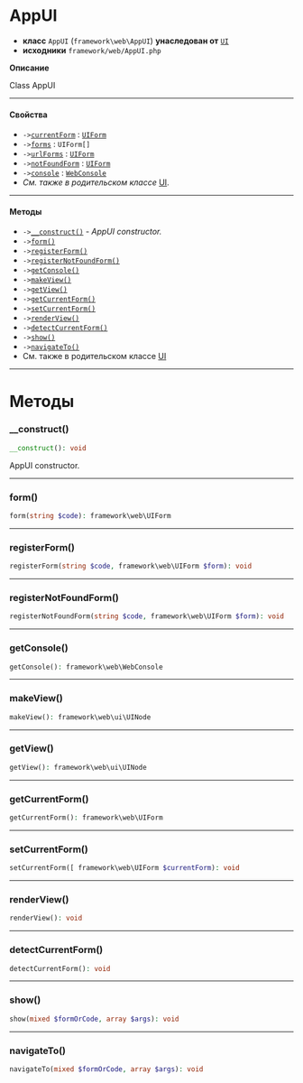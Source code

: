 # AppUI

- **класс** `AppUI` (`framework\web\AppUI`) **унаследован от** [`UI`](https://github.com/jphp-group/wizard-framework/blob/master/wizard-web-ui/api-docs/classes/framework/web/UI.ru.md)
- **исходники** `framework/web/AppUI.php`

**Описание**

Class AppUI

---

#### Свойства

- `->`[`currentForm`](#prop-currentform) : [`UIForm`](https://github.com/jphp-group/wizard-framework/blob/master/wizard-web-ui/api-docs/classes/framework/web/UIForm.ru.md)
- `->`[`forms`](#prop-forms) : `UIForm[]`
- `->`[`urlForms`](#prop-urlforms) : [`UIForm`](https://github.com/jphp-group/wizard-framework/blob/master/wizard-web-ui/api-docs/classes/framework/web/UIForm.ru.md)
- `->`[`notFoundForm`](#prop-notfoundform) : [`UIForm`](https://github.com/jphp-group/wizard-framework/blob/master/wizard-web-ui/api-docs/classes/framework/web/UIForm.ru.md)
- `->`[`console`](#prop-console) : [`WebConsole`](https://github.com/jphp-group/wizard-framework/blob/master/wizard-web-ui/api-docs/classes/framework/web/WebConsole.ru.md)
- *См. также в родительском классе* [UI](https://github.com/jphp-group/wizard-framework/blob/master/wizard-web-ui/api-docs/classes/framework/web/UI.ru.md).

---

#### Методы

- `->`[`__construct()`](#method-__construct) - _AppUI constructor._
- `->`[`form()`](#method-form)
- `->`[`registerForm()`](#method-registerform)
- `->`[`registerNotFoundForm()`](#method-registernotfoundform)
- `->`[`getConsole()`](#method-getconsole)
- `->`[`makeView()`](#method-makeview)
- `->`[`getView()`](#method-getview)
- `->`[`getCurrentForm()`](#method-getcurrentform)
- `->`[`setCurrentForm()`](#method-setcurrentform)
- `->`[`renderView()`](#method-renderview)
- `->`[`detectCurrentForm()`](#method-detectcurrentform)
- `->`[`show()`](#method-show)
- `->`[`navigateTo()`](#method-navigateto)
- См. также в родительском классе [UI](https://github.com/jphp-group/wizard-framework/blob/master/wizard-web-ui/api-docs/classes/framework/web/UI.ru.md)

---
# Методы

<a name="method-__construct"></a>

### __construct()
```php
__construct(): void
```
AppUI constructor.

---

<a name="method-form"></a>

### form()
```php
form(string $code): framework\web\UIForm
```

---

<a name="method-registerform"></a>

### registerForm()
```php
registerForm(string $code, framework\web\UIForm $form): void
```

---

<a name="method-registernotfoundform"></a>

### registerNotFoundForm()
```php
registerNotFoundForm(string $code, framework\web\UIForm $form): void
```

---

<a name="method-getconsole"></a>

### getConsole()
```php
getConsole(): framework\web\WebConsole
```

---

<a name="method-makeview"></a>

### makeView()
```php
makeView(): framework\web\ui\UINode
```

---

<a name="method-getview"></a>

### getView()
```php
getView(): framework\web\ui\UINode
```

---

<a name="method-getcurrentform"></a>

### getCurrentForm()
```php
getCurrentForm(): framework\web\UIForm
```

---

<a name="method-setcurrentform"></a>

### setCurrentForm()
```php
setCurrentForm([ framework\web\UIForm $currentForm): void
```

---

<a name="method-renderview"></a>

### renderView()
```php
renderView(): void
```

---

<a name="method-detectcurrentform"></a>

### detectCurrentForm()
```php
detectCurrentForm(): void
```

---

<a name="method-show"></a>

### show()
```php
show(mixed $formOrCode, array $args): void
```

---

<a name="method-navigateto"></a>

### navigateTo()
```php
navigateTo(mixed $formOrCode, array $args): void
```